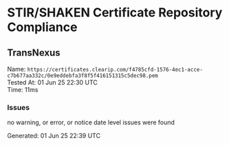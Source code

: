# STIR/SHAKEN Certificate Repository Compliance

## TransNexus

Name: `https://certificates.clearip.com/f4785cfd-1576-4ec1-acce-c7b677aa332c/0e9eddebfa3f8f5f416151315c5dec98.pem`\
Tested At: 01 Jun 25 22:30 UTC\
Time: 11ms

### Issues

no warning, or error, or notice date level issues were found

Generated: 01 Jun 25 22:39 UTC